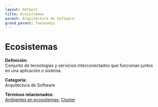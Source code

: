 ```yaml
---
layout: default
title: Ecosistemas
parent: Arquitectura de Software
grand_parent: Taxonomía
---
```


# Ecosistemas

**Definición:**  
Conjunto de tecnologías y servicios interconectados que funcionan juntos en una aplicación o sistema.

**Categoría:**  
Arquitectura de Software 
  


**Términos relacionados:**  
[Ambientes en ecosistemas](https://maleniski.github.io/diccionario-angl-tec-mx/docs/taxonomia/arquitectura-de-software/ambientes-en-ecosistemas.html), [Cluster](https://maleniski.github.io/diccionario-angl-tec-mx/docs/taxonomia/arquitectura-de-software/cluster.html)

